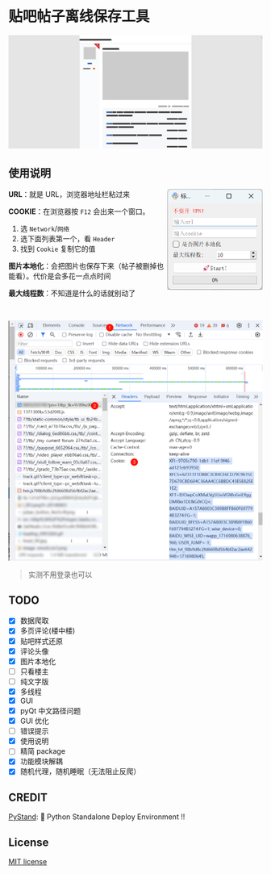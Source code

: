 # 贴吧帖子离线保存工具

![alt text](preview.png)

## 使用说明

<img src="preview-gui.png" alt="preview" align="right" style="margin-bottom: 20px; height:200px"/>

**URL**：就是 URL，浏览器地址栏粘过来

**COOKIE**：在浏览器按 `F12` 会出来一个窗口。
1. 选 `Network`/`网络` 
2. 选下面列表第一个，看 `Header` 
3. 找到 `Cookie` 复制它的值

**图片本地化**：会把图片也保存下来（帖子被删掉也能看）。代价是会多花一点点时间

**最大线程数**：不知道是什么的话就别动了

<br/>

![cookie](cookie.png)

> 实测不用登录也可以


## TODO

- [x] 数据爬取
- [x] 多页评论(楼中楼)
- [x] 贴吧样式还原
- [x] 评论头像
- [x] 图片本地化
- [ ] 只看楼主
- [ ] 纯文字版
- [x] 多线程
- [x] GUI
- [x] pyQt 中文路径问题
- [x] GUI 优化
- [ ] 错误提示
- [x] 使用说明
- [ ] 精简 package
- [x] 功能模块解耦
- [x] 随机代理，随机睡眠（无法阻止反爬）

## CREDIT

[PyStand](https://github.com/skywind3000/PyStand): 🚀 Python Standalone Deploy Environment !! 

## License

[MIT license](./LICENSE)